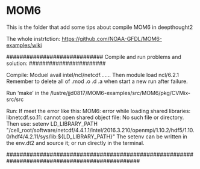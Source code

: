 # MOM6

This is the folder that add some tips about compile MOM6 in deepthought2

The whole instrtction: https://github.com/NOAA-GFDL/MOM6-examples/wiki


#############################     Compile and run problems and solution:    #######################

Compile: 
Moduel avail intel/ncl/netcdf…….   Then module load ncl/6.2.1
Remember to delete all of .mod .o .d .a when start a new run after failure. 

Run ‘make’ in the /lustre/jjd0817/MOM6-examples/src/MOM6/pkg/CVMix-src/src


Run: 
If meet the error like this: MOM6: error while loading shared libraries: libnetcdf.so.11: cannot open shared object file: No such file or directory.
Then use: setenv LD_LIBRARY_PATH "/cell_root/software/netcdf/4.4.1.1/intel/2016.3.210/openmpi/1.10.2/hdf5/1.10.0/hdf4/4.2.11/sys/lib:${LD_LIBRARY_PATH}"
The setenv can be written in the env.dt2 and source it; or run directly in the terminal. 

################################################################################################

